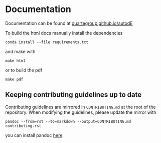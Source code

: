# Documentation

Documentation can be found at
[duartegroup.github.io/autodE](https://duartegroup.github.io/autodE/)

To build the html docs manually install the dependencies

```
conda install --file requirements.txt
```

and make with

```
make html
```

or to build the pdf
```
make pdf
```

## Keeping contributing guidelines up to date

Contributing guidelines are mirrored in `CONTRIBUTING.md` at the root
of the repository. When modifying the guidelines, please update the
mirror with

```
pandoc --from=rst --to=markdown --output=CONTRIBUTING.md contributing.rst
```

you can install pandoc [here](https://pandoc.org/installing.html).
